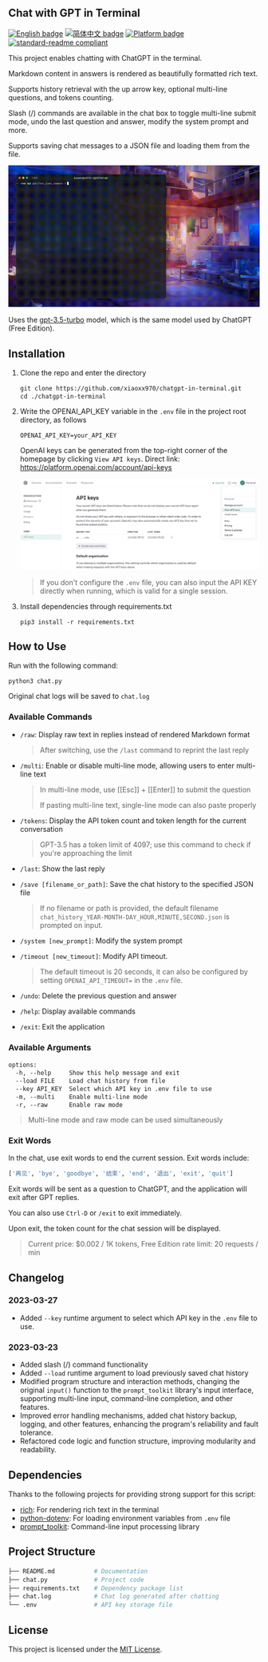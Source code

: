 ## Chat with GPT in Terminal

[![English badge](https://img.shields.io/badge/%E8%8B%B1%E6%96%87-English-blue)](./README.md)
[![简体中文 badge](https://img.shields.io/badge/%E7%AE%80%E4%BD%93%E4%B8%AD%E6%96%87-Simplified%20Chinese-blue)](./README.zh-CN.md)
[![Platform badge](https://img.shields.io/badge/Platform-MacOS%7CWindows%7CLinux-green)]()
[![standard-readme compliant](https://img.shields.io/badge/readme%20style-standard-brightgreen.svg)](https://github.com/RichardLitt/standard-readme)

This project enables chatting with ChatGPT in the terminal.

Markdown content in answers is rendered as beautifully formatted rich text.

Supports history retrieval with the up arrow key, optional multi-line questions, and tokens counting.

Slash (/) commands are available in the chat box to toggle multi-line submit mode, undo the last question and answer, modify the system prompt and more.

Supports saving chat messages to a JSON file and loading them from the file.

![example](README.assets/small.gif)

Uses the [gpt-3.5-turbo](https://platform.openai.com/docs/guides/chat/chat-completions-beta) model, which is the same model used by ChatGPT (Free Edition).

## Installation

1. Clone the repo and enter the directory

   ```shell
   git clone https://github.com/xiaoxx970/chatgpt-in-terminal.git
   cd ./chatgpt-in-terminal
   ```
   
2. Write the OPENAI_API_KEY variable in the `.env` file in the project root directory, as follows

   ```shell
   OPENAI_API_KEY=your_API_KEY
   ```
   
   OpenAI keys can be generated from the top-right corner of the homepage by clicking `View API keys`. Direct link: https://platform.openai.com/account/api-keys
   
   ![image-20230303233352970](README.assets/image-20230303233352970.png)
   
   > If you don't configure the `.env` file, you can also input the API KEY directly when running, which is valid for a single session.
   
3. Install dependencies through requirements.txt

   ```shell
   pip3 install -r requirements.txt
   ```

## How to Use

Run with the following command:

```shell
python3 chat.py
```

Original chat logs will be saved to `chat.log`

### Available Commands

- `/raw`: Display raw text in replies instead of rendered Markdown format

  > After switching, use the `/last` command to reprint the last reply

- `/multi`: Enable or disable multi-line mode, allowing users to enter multi-line text

  > In multi-line mode, use [[Esc]] + [[Enter]] to submit the question
  >
  > If pasting multi-line text, single-line mode can also paste properly

- `/tokens`: Display the API token count and token length for the current conversation

  > GPT-3.5 has a token limit of 4097; use this command to check if you're approaching the limit

- `/last`: Show the last reply

- `/save [filename_or_path]`: Save the chat history to the specified JSON file

  > If no filename or path is provided, the default filename `chat_history_YEAR-MONTH-DAY_HOUR,MINUTE,SECOND.json` is prompted on input.

- `/system [new_prompt]`: Modify the system prompt

- `/timeout [new_timeout]`: Modify API timeout.

  > The default timeout is 20 seconds, it can also be configured by setting `OPENAI_API_TIMEOUT=` in the `.env` file.
  
- `/undo`: Delete the previous question and answer

- `/help`: Display available commands

- `/exit`: Exit the application

### Available Arguments

```shell
options:
  -h, --help     Show this help message and exit
  --load FILE    Load chat history from file
  --key API_KEY  Select which API key in .env file to use
  -m, --multi    Enable multi-line mode
  -r, --raw      Enable raw mode
```

> Multi-line mode and raw mode can be used simultaneously

### Exit Words

In the chat, use exit words to end the current session. Exit words include:

```python
['再见', 'bye', 'goodbye', '结束', 'end', '退出', 'exit', 'quit']
```

Exit words will be sent as a question to ChatGPT, and the application will exit after GPT replies.

You can also use `Ctrl-D` or `/exit` to exit immediately.

Upon exit, the token count for the chat session will be displayed.

> Current price: $0.002 / 1K tokens, Free Edition rate limit: 20 requests / min

## Changelog

### 2023-03-27

- Added `--key` runtime argument to select which API key in the `.env` file to use.

### 2023-03-23

- Added slash (/) command functionality
- Added `--load` runtime argument to load previously saved chat history
- Modified program structure and interaction methods, changing the original `input()` function to the `prompt_toolkit` library's input interface, supporting multi-line input, command-line completion, and other features.
- Improved error handling mechanisms, added chat history backup, logging, and other features, enhancing the program's reliability and fault tolerance.
- Refactored code logic and function structure, improving modularity and readability.

## Dependencies

Thanks to the following projects for providing strong support for this script:

- [rich](https://github.com/Textualize/rich): For rendering rich text in the terminal
- [python-dotenv](https://github.com/theskumar/python-dotenv): For loading environment variables from `.env` file
- [prompt_toolkit](https://github.com/prompt-toolkit/python-prompt-toolkit): Command-line input processing library

## Project Structure

```bash
├── README.md           # Documentation
├── chat.py             # Project code
├── requirements.txt    # Dependency package list
├── chat.log            # Chat log generated after chatting
└── .env                # API key storage file
```

## License

This project is licensed under the [MIT License](https://chat.openai.com/LICENSE).
